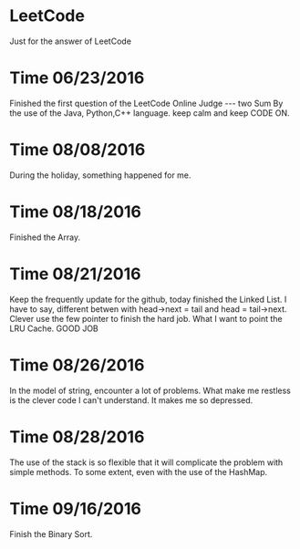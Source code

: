 # LeetCode
Just for the answer of LeetCode

# Time 06/23/2016
Finished the first question of the LeetCode Online Judge --- two Sum By the use of the Java, Python,C++ language.
keep calm and keep CODE ON.

# Time 08/08/2016
During the holiday, something happened for me.

# Time 08/18/2016
Finished the Array.

# Time 08/21/2016
Keep the frequently update for the github, today finished the Linked List.
I have to say, different betwen with head->next = tail and head = tail->next.
Clever use the few pointer to finish the hard job.
What I want to point the LRU Cache.
GOOD JOB

# Time 08/26/2016
In the model of string, encounter a lot of problems. 
What make me restless is the clever code I can't understand.
It makes me so depressed.

# Time 08/28/2016
The use of the stack is so flexible that it will complicate the problem with simple methods.
To some extent, even with the use of the HashMap.

# Time 09/16/2016
Finish the Binary Sort.

